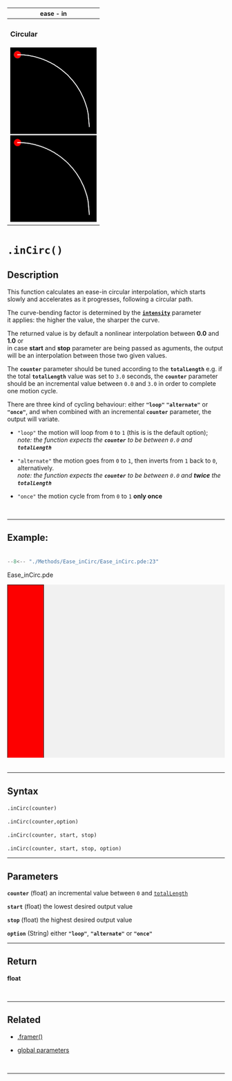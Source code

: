  <div class="table">
    <table >
        <thead>
            <tr>
                <th colspan="1">ease - in</th>
            </tr>
        </thead>
        <tbody>
            <tr>
                <td colspan="3"><h3>Circular</h3></td>
            </tr>
            <tr>
                <td>
                    <div class="gifImg">
                        <img src="../images/curve/Ease_inCirc.gif" alt="Demo" />
                    </div>
                    <div class="fixImg">
                        <img src="../images/curve/Ease_inCirc.png" alt="Demo" />
                    </div>
                </td>
            </tr>
        </tbody>
    </table>
 </div>

# `.inCirc()`

## Description

This function calculates an ease-in circular interpolation, which starts slowly and accelerates as it progresses, following a circular path.

The curve-bending factor is determined by the [**`intensity`**](../globalParameters.md#intensity) parameter  
it applies: the higher the value, the sharper the curve.

The returned value is by default a nonlinear interpolation between **0.0** and **1.0** or  
in case **start** and **stop** parameter are being passed as aguments, the output will be an interpolation between those two given values.

The **`counter`** parameter should be tuned according to the **`totalLength`**
e.g. if the total **`totalLength`** value was set to `3.0` seconds, the **`counter`** parameter should be an incremental value between `0.0` and `3.0` in order to complete one motion cycle.

There are three kind of cycling behaviour: either **`"loop"`** **`"alternate"`** or **`"once"`**, and when combined with an incremental **`counter`** parameter, the output will variate.

- `"loop"` the motion will loop from `0` to `1` (this is is the default option);  
  _note: the function expects the **`counter`** to be between `0.0` and **`totalLength`**_

- `"alternate"` the motion goes from `0` to `1`, then inverts from `1` back to `0`, alternatively.  
  _note: the function expects the **`counter`** to be between `0.0` and **twice** the **`totalLength`**_

- `"once"` the motion cycle from from `0` to `1` **only once**

<br>

---

## Example:

```java hl_lines="18"  title="Ease_inCirc.pde"

--8<-- "./Methods/Ease_inCirc/Ease_inCirc.pde:23"

```

<div class="exampleWindow">
  <div class="title">
      <div class="dot red"></div>
      <div class="dot amber"></div>
      <div class="dot green"></div>
        <p >Ease_inCirc.pde</p>
  </div>

<img src="../images/methods/ease_inCirc_method.gif" alt="ease_inCirc_method" width="600" height="400">

</div>
<br>

---

## Syntax

`.inCirc(counter)`

`.inCirc(counter,option)`

`.inCirc(counter, start, stop)`

`.inCirc(counter, start, stop, option)`

---

## Parameters

**`counter`** (float) an incremental value between `0` and [`totalLength`](../globalParameters.md#totallength)

**`start`** (float) the lowest desired output value

**`stop`** (float) the highest desired output value

**`option`** (String) either **`"loop"`**, **`"alternate"`** or **`"once"`**

---

## Return

**float**

<br>

---

## Related

- [.framer()](../tools/framer.md)

- [global parameters](../globalParameters.md)

<br>

---
